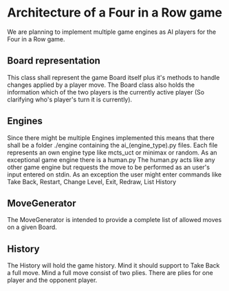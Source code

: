 # Architecture of a Four in a Row game

We are planning to implement multiple game engines as AI players for the Four in a Row game.

## Board representation

This class shall represent the game Board itself plus it's methods to handle changes applied by a player move.
The Board class also holds the information which of the two players is the currently active player
(So clarifying who's player's turn it is currently).

## Engines

Since there might be multiple Engines implemented this means that there shall be a folder ./engine containing the ai_(engine_type).py files.
Each file represents an own engine type like mcts_uct or minimax or random. As an exceptional game engine there is a human.py
The human.py acts like any other game engine but requests the move to be performed as an user's input entered
on stdin. As an exception the user might enter commands like Take Back, Restart, Change Level, Exit, Redraw, List History

## MoveGenerator

The MoveGenerator is intended to provide a complete list of allowed moves on a given Board.

## History

The History will hold the game history. Mind it should support to Take Back a full move. Mind a full move
consist of two plies. There are plies for one player and the opponent player.
